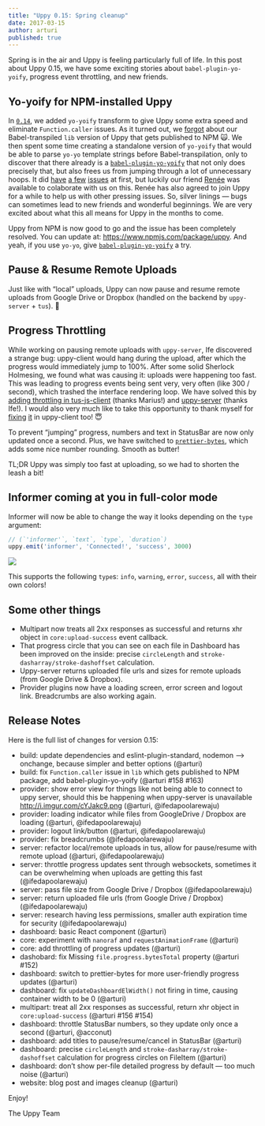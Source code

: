 ```yaml
---
title: "Uppy 0.15: Spring cleanup"
date: 2017-03-15
author: arturi
published: true
---
```


Spring is in the air and Uppy is feeling particularly full of life. In this post about Uppy 0.15, we have some exciting stories about `babel-plugin-yo-yoify`, progress event throttling, and new friends.

<!-- more -->

## Yo-yoify for NPM-installed Uppy

In [`0.14`](/uppy/blog/2017/02/0.14/), we added `yo-yoify` transform to give Uppy some extra speed and eliminate `Function.caller` issues. As it turned out, we [forgot](https://github.com/transloadit/uppy/issues/158) about our Babel-transpiled `lib` version of Uppy that gets published to NPM 🙀. We then spent some time creating a standalone version of `yo-yoify` that would be able to parse `yo-yo` template strings before Babel-transpilation, only to discover that there already is a [`babel-plugin-yo-yoify`](https://www.npmjs.com/package/babel-plugin-yo-yoify) that not only does precisely that, but also frees us from jumping through a lot of unnecessary hoops. It did [have](https://github.com/goto-bus-stop/babel-plugin-yo-yoify/issues/9) [a few](https://github.com/goto-bus-stop/babel-plugin-yo-yoify/pull/8) [issues](https://github.com/goto-bus-stop/babel-plugin-yo-yoify/issues/11) at first, but luckily our friend [Renée](https://github.com/goto-bus-stop) was available to colaborate with us on this. Renée has also agreed to join Uppy for a while to help us with other pressing issues. So, silver linings — bugs can sometimes lead to new friends and wonderful beginnings. We are very excited about what this all means for Uppy in the months to come.

Uppy from NPM is now good to go and the issue has been completely resolved. You can update at: <https://www.npmjs.com/package/uppy>. And yeah, if you use `yo-yo`, give [`babel-plugin-yo-yoify`](https://www.npmjs.com/package/babel-plugin-yo-yoify) a try.

## Pause & Resume Remote Uploads

Just like with “local” uploads, Uppy can now pause and resume remote uploads from Google Drive or Dropbox (handled on the backend by `uppy-server` + `tus`). 🎉

## Progress Throttling

While working on pausing remote uploads with `uppy-server`, Ife discovered a strange bug: uppy-client would hang during the upload, after which the progress would immediately jump to 100%. After some solid Sherlock Holmesing, we found what was causing it: uploads were happening too fast. This was leading to progress events being sent very, very often (like 300 / second), which trashed the interface rendering loop. We have solved this by [adding throttling in tus-js-client](https://github.com/tus/tus-js-client/commit/9940f27b2361fd7e10ba58b09b60d82422183bbb) (thanks Marius!) and [uppy-server](https://github.com/transloadit/uppy-server/commit/936ad48e92631c45d123664900b9aabcf7a190fa) (thanks Ife!). I would also very much like to take this opportunity to thank myself for [fixing](https://github.com/transloadit/uppy/commit/1d5f4404546420442deabc94df84bd3ec0677eec) [it](https://github.com/transloadit/uppy/commit/db32c6f4fd85420532f27f04920dbaf6d126ea9b) in uppy-client too! :innocent:

To prevent “jumping” progress, numbers and text in StatusBar are now only updated once a second. Plus, we have switched to [`prettier-bytes`](https://www.npmjs.com/package/prettier-bytes), which adds some nice number rounding. Smooth as butter!

TL;DR Uppy was simply too fast at uploading, so we had to shorten the leash a bit!

## Informer coming at you in full-color mode

Informer will now be able to change the way it looks depending on the `type` argument:

```js
// (`'informer'`, `text`, `type`, `duration`)
uppy.emit('informer', 'Connected!', 'success', 3000)
```

<img src="/uppy/images/blog/0.15/informer.png">

This supports the following `type`s: `info`, `warning`, `error`, `success`, all with their own colors!

## Some other things

- Multipart now treats all 2xx responses as successful and returns xhr object in `core:upload-success` event callback.
- That progress circle that you can see on each file in Dashboard has been improved on the inside: precise `circleLength` and `stroke-dasharray/stroke-dashoffset` calculation.
- Uppy-server returns uploaded file urls and sizes for remote uploads (from Google Drive & Dropbox).
- Provider plugins now have a loading screen, error screen and logout link. Breadcrumbs are also working again.

## Release Notes

Here is the full list of changes for version 0.15:

- build: update dependencies and eslint-plugin-standard, nodemon --> onchange, because simpler and better options (@arturi)
- build: fix `Function.caller` issue in `lib` which gets published to NPM package, add babel-plugin-yo-yoify (@arturi #158 #163)
- provider: show error view for things like not being able to connect to uppy server, should this be happening when uppy-server is unavailable <http://i.imgur.com/cYJakc9.png> (@arturi, @ifedapoolarewaju)
- provider: loading indicator while files from GoogleDrive / Dropbox are loading (@arturi, @ifedapoolarewaju)
- provider: logout link/button (@arturi, @ifedapoolarewaju)
- provider: fix breadcrumbs (@ifedapoolarewaju)
- server: refactor local/remote uploads in tus, allow for pause/resume with remote upload (@arturi, @ifedapoolarewaju)
- server: throttle progress updates sent through websockets, sometimes it can be overwhelming when uploads are getting this fast (@ifedapoolarewaju)
- server: pass file size from Google Drive / Dropbox (@ifedapoolarewaju)
- server: return uploaded file urls (from Google Drive / Dropbox) (@ifedapoolarewaju)
- server: research having less permissions, smaller auth expiration time for security (@ifedapoolarewaju)
- dashboard: basic React component (@arturi)
- core: experiment with `nanoraf` and `requestAnimationFrame` (@arturi)
- core: add throttling of progress updates (@arturi)
- dashobard: fix Missing `file.progress.bytesTotal` property  (@arturi #152)
- dashboard: switch to prettier-bytes for more user-friendly progress updates (@arturi)
- dashboard: fix `updateDashboardElWidth()` not firing in time, causing container width to be 0 (@arturi)
- multipart: treat all 2xx responses as successful, return xhr object in `core:upload-success` (@arturi #156 #154)
- dashboard: throttle StatusBar numbers, so they update only once a second (@arturi, @acconut)
- dashboard: add titles to pause/resume/cancel in StatusBar (@arturi)
- dashboard: precise `circleLength` and `stroke-dasharray/stroke-dashoffset` calculation for progress circles on FileItem (@arturi)
- dashboard: don’t show per-file detailed progress by default — too much noise (@arturi)
- website: blog post and images cleanup (@arturi)

Enjoy!

The Uppy Team
